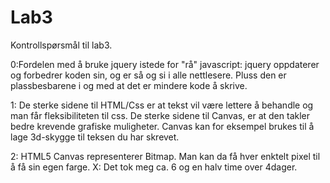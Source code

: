 Lab3
====
Kontrollspørsmål til lab3.

0:Fordelen med å bruke jquery istede for "rå" javascript: jquery oppdaterer og forbedrer koden sin, og er så og si i alle nettlesere. Pluss den er plassbesbarene i og med at det er mindere kode å skrive.

1: De sterke sidene til HTML/Css er at tekst vil være lettere å behandle og man får fleksibiliteten til css. 
De sterke sidene til Canvas, er at den takler bedre krevende grafiske muligheter. Canvas kan for eksempel brukes til å lage 3d-skygge til teksen du har skrevet.

2:
HTML5 Canvas representerer  Bitmap. Man kan da få hver enktelt pixel til å få sin egen farge.
X:
Det tok meg ca. 6 og en halv time over 4dager.
